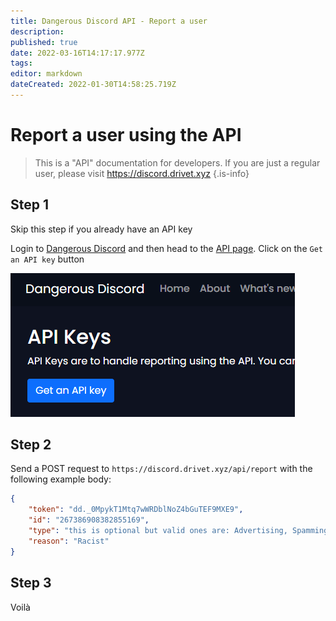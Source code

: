 ```yaml
---
title: Dangerous Discord API - Report a user
description: 
published: true
date: 2022-03-16T14:17:17.977Z
tags: 
editor: markdown
dateCreated: 2022-01-30T14:58:25.719Z
---
```


# Report a user using the API
> This is a "API" documentation for developers. If you are just a regular user, please visit https://discord.drivet.xyz
{.is-info}


## Step 1
Skip this step if you already have an API key

Login to [Dangerous Discord](https://discord.drivet.xyz) and then head to the [API page](https://discord.drivet.xyz/profile/api). Click on the `Get an API key` button

![dd-api-key.png](/dd-api-key.png)

## Step 2
Send a POST request to `https://discord.drivet.xyz/api/report` with the following example body:
```json
{
    "token": "dd._0MpykT1Mtq7wWRDblNoZ4bGuTEF9MXE9",
    "id": "267386908382855169",
  	"type": "this is optional but valid ones are: Advertising, Spamming, Raiding, Harassing, Other",
  	"reason": "Racist"
}
```

## Step 3
Voilà